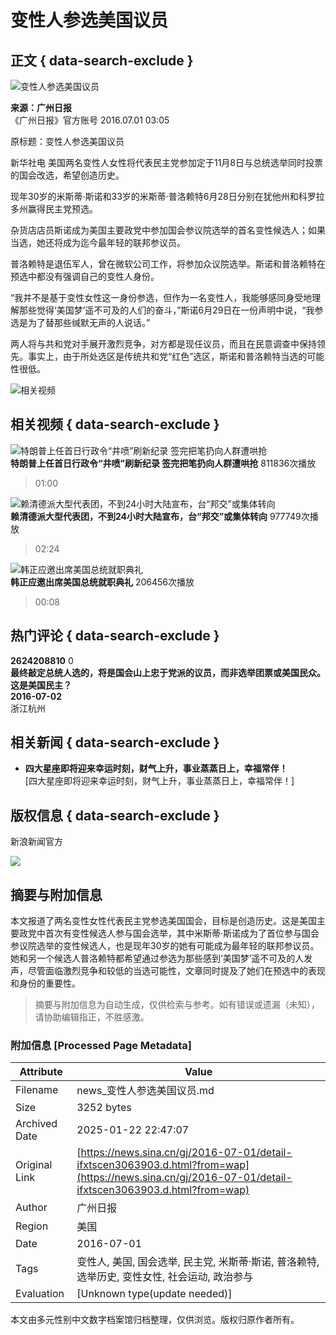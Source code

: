 # 变性人参选美国议员

## 正文 { data-search-exclude }


![变性人参选美国议员](https://n.sinaimg.cn/sinakd10200/360/w180h180/20230526/9235-5b764839635f7db7af4282f685456ea8.jpg)

**来源：广州日报**  
《广州日报》官方账号 2016.07.01 03:05  

原标题：变性人参选美国议员

新华社电 美国两名变性人女性将代表民主党参加定于11月8日与总统选举同时投票的国会改选，希望创造历史。

现年30岁的米斯蒂·斯诺和33岁的米斯蒂·普洛赖特6月28日分别在犹他州和科罗拉多州赢得民主党预选。

杂货店店员斯诺成为美国主要政党中参加国会参议院选举的首名变性候选人；如果当选，她还将成为迄今最年轻的联邦参议员。

普洛赖特是退伍军人，曾在微软公司工作，将参加众议院选举。斯诺和普洛赖特在预选中都没有强调自己的变性人身份。

“我并不是基于变性女性这一身份参选，但作为一名变性人，我能够感同身受地理解那些觉得‘美国梦’遥不可及的人们的奋斗，”斯诺6月29日在一份声明中说，“我参选是为了替那些缄默无声的人说话。”

两人将与共和党对手展开激烈竞争，对方都是现任议员，而且在民意调查中保持领先。事实上，由于所处选区是传统共和党“红色”选区，斯诺和普洛赖特当选的可能性很低。

![相关视频](https://n.sinaimg.cn/default/2fb77759/20151125/320X320.png)

## 相关视频 { data-search-exclude }

![特朗普上任首日行政令“井喷”刷新纪录 签完把笔扔向人群遭哄抢](https://z0.sinaimg.cn/auto/crop?img=https://n.sinaimg.cn/vmsri/orj480/007ZwuKJly1hxsiz11ghnj30zk0k0q4a.jpg&size=370_207&bgf=1&bgc=%23000000)  
**特朗普上任首日行政令“井喷”刷新纪录 签完把笔扔向人群遭哄抢** 811836次播放  
> 01:00  

![赖清德派大型代表团，不到24小时大陆宣布，台“邦交”或集体转向](https://z0.sinaimg.cn/auto/crop?img=https://n.sinaimg.cn/vmsri/orj480/007ZwuKJly1hxs52jlntzj30za0k03z8.jpg&size=370_207&bgf=1&bgc=%23000000)  
**赖清德派大型代表团，不到24小时大陆宣布，台“邦交”或集体转向** 977749次播放  
> 02:24  

![韩正应邀出席美国总统就职典礼](https://z0.sinaimg.cn/auto/crop?img=https://n.sinaimg.cn/sinakd20250121s/400/w1280h720/20250121/8a60-6a98cb568d0dc187a616f483bc0553a4.jpg&size=370_207&bgf=1&bgc=%23000000)  
**韩正应邀出席美国总统就职典礼** 206456次播放  
> 00:08  

## 热门评论 { data-search-exclude }

**2624208810** 0  
**最终敲定总统人选的，将是国会山上忠于党派的议员，而非选举团票或美国民众。这是美国民主？**  
**2016-07-02**  
浙江杭州  

## 相关新闻 { data-search-exclude }

- **四大星座即将迎来幸运时刻，财气上升，事业蒸蒸日上，幸福常伴！**  
[四大星座即将迎来幸运时刻，财气上升，事业蒸蒸日上，幸福常伴！]

## 版权信息 { data-search-exclude }

新浪新闻官方  

![](https://n.sinaimg.cn/default/80905340/20200331/sinalogo.png)
<!-- tcd_original_link https://news.sina.cn/gj/2016-07-01/detail-ifxtscen3063903.d.html?from=wap -->


## 摘要与附加信息

<!-- tcd_abstract -->
本文报道了两名变性女性代表民主党参选美国国会，目标是创造历史。这是美国主要政党中首次有变性候选人参与国会选举，其中米斯蒂·斯诺成为了首位参与国会参议院选举的变性候选人，也是现年30岁的她有可能成为最年轻的联邦参议员。她和另一个候选人普洛赖特都希望通过参选为那些感到‘美国梦’遥不可及的人发声，尽管面临激烈竞争和较低的当选可能性，文章同时提及了她们在预选中的表现和身份的重要性。
<!-- tcd_abstract_end -->

> 摘要与附加信息为自动生成，仅供检索与参考。如有错误或遗漏（未知），请协助编辑指正，不胜感激。

### 附加信息 [Processed Page Metadata]

| Attribute       | Value                                  |
|-----------------|----------------------------------------|
| Filename        | news_变性人参选美国议员.md                             |
| Size            | 3252 bytes                           |
| Archived Date   | 2025-01-22 22:47:07                             |
| Original Link   | [https://news.sina.cn/gj/2016-07-01/detail-ifxtscen3063903.d.html?from=wap](https://news.sina.cn/gj/2016-07-01/detail-ifxtscen3063903.d.html?from=wap)                       |
| Author          | 广州日报                               |
| Region          | 美国                               |
| Date            | 2016-07-01                                 |
| Tags            | 变性人, 美国, 国会选举, 民主党, 米斯蒂·斯诺, 普洛赖特, 选举历史, 变性女性, 社会运动, 政治参与                                 |
| Evaluation            | [Unknown type(update needed)]                                 |
<!-- tcd_table_end -->

本文由多元性别中文数字档案馆归档整理，仅供浏览。版权归原作者所有。
